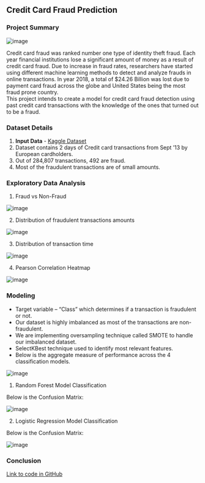 ## Credit Card Fraud Prediction

### Project Summary
  
![image](https://user-images.githubusercontent.com/54513557/122613779-09c59380-d04b-11eb-9590-af8fb5073170.png)
  

Credit card fraud was ranked number one type of identity theft fraud. Each year financial institutions lose a significant amount of money as a result of credit card fraud. Due to increase in fraud rates, researchers have started using different machine learning methods to detect and analyze frauds in online transactions. In year 2018, a total of $24.26 Billion was lost due to payment card fraud across the globe and United States being the most fraud prone country.  
This project intends to create a model for credit card fraud detection using past credit card transactions with the knowledge of the ones that turned out to be a fraud. 


### Dataset Details

1) **Input Data** - [Kaggle Dataset](https://www.kaggle.com/mlg-ulb/creditcardfraud)
2) Dataset contains 2 days of Credit card transactions from Sept ’13 by European cardholders.
3) Out of 284,807 transactions, 492 are fraud.
4) Most of the fraudulent transactions are of small amounts. 


### Exploratory Data Analysis

1) Fraud vs Non-Fraud

![image](https://user-images.githubusercontent.com/54513557/122691359-d7579a00-d1f4-11eb-8643-80fd51bbadc5.png)

2) Distribution of fraudulent transactions amounts

![image](https://user-images.githubusercontent.com/54513557/122691392-0bcb5600-d1f5-11eb-95e0-8b466a0d7a06.png)

3) Distribution of transaction time

![image](https://user-images.githubusercontent.com/54513557/122691414-2271ad00-d1f5-11eb-944e-43aaba797c36.png)

4) Pearson Correlation Heatmap

![image](https://user-images.githubusercontent.com/54513557/122691441-4fbe5b00-d1f5-11eb-9752-7e201db56baa.png)


### Modeling

- Target variable – “Class” which determines if a transaction is fraudulent or not.
- Our dataset is highly imbalanced as most of the transactions are non-fraudulent. 
- We are implementing oversampling technique called SMOTE to handle our imbalanced dataset.
- SelectKBest technique used to identify most relevant features.
- Below is the aggregate measure of performance across the 4 classification models.

![image](https://user-images.githubusercontent.com/54513557/122691509-c3606800-d1f5-11eb-95e4-16c574c64a12.png)

1) Random Forest Model Classification

Below is the Confusion Matrix:

![image](https://user-images.githubusercontent.com/54513557/122691543-f4d93380-d1f5-11eb-86f9-dccf23f70967.png)


2) Logistic Regression Model Classification

Below is the Confusion Matrix:

![image](https://user-images.githubusercontent.com/54513557/122691557-0a4e5d80-d1f6-11eb-8b67-d4a0bdda0cda.png)


### Conclusion



[Link to code in GitHub](https://github.com/vinaynagaraj88/vinaynagaraj88.github.io/tree/main/P4%20-%20Credit%20Card%20Fraud)
